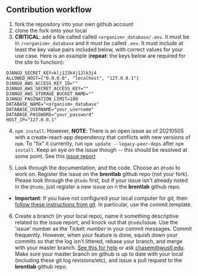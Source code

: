 
## Contribution workflow
1. fork the repository into your own github account
2. clone the fork onto your local
3. __CRITICAL__: add a file called called `<organism>_database/.env`. It must be in `/<organism>_database` and it must be called `.env`. It must include at least the key value pairs included below, with correct values for your use case. Here is an example (__repeat__: the keys below are required for the site to function): 

```
DJANGO_SECRET_KEY=klj123k4j12lk3j4
ALLOWED_HOST=["0.0.0.0", "localhost", "127.0.0.1"]
DJANGO_AWS_ACCESS_KEY_ID=""
DJANGO_AWS_SECRET_ACCESS_KEY=""
DJANGO_AWS_STORAGE_BUCKET_NAME=""
DJANGO_PAGINATION_LIMIT=100
DATABASE_NAME="<organism>_database"
DATABASE_USERNAME="your_username"
DATABASE_PASSWORD="your_password"
HOST_IP="127.0.0.1"
```
4. `npm install`. However, __NOTE__: There is an open issue as of 20210505 with a create-react-app dependency that conflicts with new versions of `npm`. To "fix" it currently, run `npm update --legacy-peer-deps` after `npm install`. Keep an eye on the issue though -- this should be resolved at some point. See this [issue report](https://github.com/facebook/create-react-app/issues/10811)

5. Look through the documentation, and the code. Choose an `@todo` to work on. Register the issue on the __brentlab__ github repo (not your fork). Please look through the `@todo` first, but if your issue isn't already noted in the `@todo`, just register a new issue on n the __brentlab__ github repo. 

- __Important__: If you have not configured your local computer for git, then [follow these instructions from git](https://git-scm.com/book/en/v2/Customizing-Git-Git-Configuration). In particular, use the commit.template.

6. Create a branch (in your local repo), name it something descriptive related to the issue report, and knock out that `@todo`/issue. Use the 'issue' number as the Ticket: _number_ in your commit messages. Commit frequently. However, when your feature is done, squish down your commits so that the log isn't littered, rebase your branch, and merge with your master branch. [See this for help](https://www.atlassian.com/git/tutorials/rewriting-history/git-rebase) or ask chasem@wustl.edu. Make sure your master branch on github is up to date with your local (including these git log revisions/etc), and issue a pull request to the __brentlab__ github repo.

